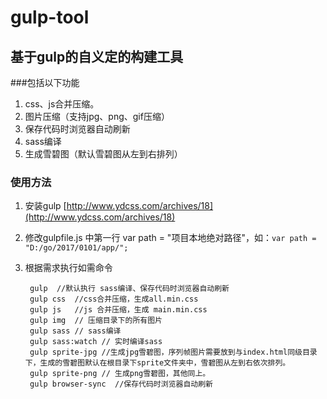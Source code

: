 # gulp-tool
## 基于gulp的自义定的构建工具 ##

###包括以下功能

1. css、js合并压缩。
2. 图片压缩（支持jpg、png、gif压缩）
3. 保存代码时浏览器自动刷新
4. sass编译
5. 生成雪碧图（默认雪碧图从左到右排列）

### 使用方法

1. 安装gulp [http://www.ydcss.com/archives/18](http://www.ydcss.com/archives/18)
2. 修改gulpfile.js 中第一行 var path = "项目本地绝对路径"，如：`var path = "D:/go/2017/0101/app/";`
3. 根据需求执行如需命令

    	gulp  //默认执行 sass编译、保存代码时浏览器自动刷新
    	gulp css  //css合并压缩，生成all.min.css
    	gulp js   //js 合并压缩，生成 main.min.css
		gulp img  // 压缩目录下的所有图片
    	gulp sass // sass编译
		gulp sass:watch // 实时编译sass
        gulp sprite-jpg //生成jpg雪碧图，序列帧图片需要放到与index.html同级目录下，生成的雪碧图默认在根目录下sprite文件夹中，雪碧图从左到右依次排列。
		gulp sprite-png // 生成png雪碧图，其他同上。
 	    gulp browser-sync  //保存代码时浏览器自动刷新       
    